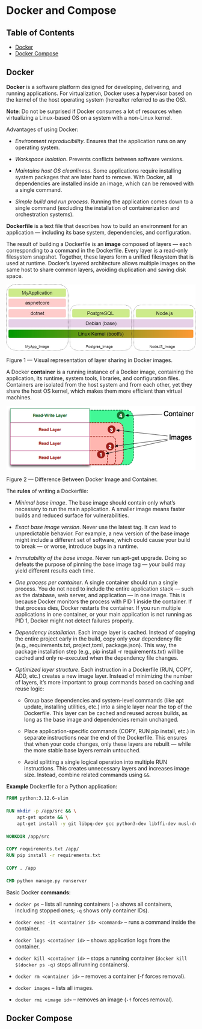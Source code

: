 # Docker and Compose

## Table of Contents

- [Docker](#docker)
- [Docker Compose](#docker-compose)

## Docker

**Docker** is a software platform designed for developing, delivering, and running applications. 
For virtualization, Docker uses a hypervisor based on the kernel of the host operating system (hereafter referred to as the OS).

**Note**: Do not be surprised if Docker consumes a lot of resources when virtualizing a Linux-based OS on a system with a non-Linux kernel.

Advantages of using Docker:

- _Environment reproducibility_. Ensures that the application runs on any operating system.

- _Workspace isolation_. Prevents conflicts between software versions.

- _Maintains host OS cleanliness_. Some applications require installing system packages that are later hard to remove. 
With Docker, all dependencies are installed inside an image, which can be removed with a single command.

- _Simple build and run process_. Running the application comes down to a single command 
(excluding the installation of containerization and orchestration systems).

**Dockerfile** is a text file that describes how to build an environment for an application — 
including its base system, dependencies, and configuration.

The result of building a Dockerfile is an **image** composed of layers — each corresponding to a command in the Dockerfile. 
Every layer is a read-only filesystem snapshot. Together, these layers form a unified filesystem that is used at runtime. 
Docker’s layered architecture allows multiple images on the same host to share common layers, 
avoiding duplication and saving disk space.

![Docker Image Layers](https://github.com/davyddd/wiki/blob/main/media/docker/docker-image-layers.jpg)

Figure 1 — Visual representation of layer sharing in Docker images.

A Docker **container** is a running instance of a Docker image, containing the application, its runtime, system tools, 
libraries, and configuration files. Containers are isolated from the host system and from each other, 
yet they share the host OS kernel, which makes them more efficient than virtual machines.

![Docker Image Layers](https://github.com/davyddd/wiki/blob/main/media/docker/difference-docker-image-and-container.png)

Figure 2 — Difference Between Docker Image and Container.

The **rules** of writing a Dockerfile:

- _Minimal base image_. The base image should contain only what’s necessary to run the main application. 
A smaller image means faster builds and reduced surface for vulnerabilities.

- _Exact base image version_. Never use the latest tag. It can lead to unpredictable behavior. For example, a new version of the base image might include a different set of software, which could cause your build to break — or worse, introduce bugs in a runtime.

- _Immutability of the base image_. Never run apt-get upgrade. Doing so defeats the purpose of pinning the base image tag — your build may yield different results each time.

- _One process per container_. A single container should run a single process. You do not need to include the entire application stack — such as the database, web server, and application — in one image. This is because Docker monitors the process with PID 1 inside the container. If that process dies, Docker restarts the container. If you run multiple applications in one container, or your main application is not running as PID 1, Docker might not detect failures properly.

- _Dependency installation_. Each image layer is cached. Instead of copying the entire project early in the build, copy only your dependency file (e.g., requirements.txt, project,toml, package.json). This way, the package installation step (e.g., pip install -r requirements.txt) will be cached and only re-executed when the dependency file changes.

- _Optimized layer structure_. Each instruction in a Dockerfile (RUN, COPY, ADD, etc.) creates a new image layer. 
Instead of minimizing the number of layers, it’s more important to group commands based on caching and reuse logic:

  - Group base dependencies and system-level commands (like apt update, installing utilities, etc.) into a single layer near the top of the Dockerfile.
  This layer can be cached and reused across builds, as long as the base image and dependencies remain unchanged.

  - Place application-specific commands (COPY, RUN pip install, etc.) in separate instructions near the end of the Dockerfile. 
  This ensures that when your code changes, only these layers are rebuilt — while the more stable base layers remain untouched.

  - Avoid splitting a single logical operation into multiple RUN instructions. 
  This creates unnecessary layers and increases image size. Instead, combine related commands using `&&`.

**Example** Dockerfile for a Python application:

```dockerfile
FROM python:3.12.6-slim

RUN mkdir -p /app/src && \
    apt-get update && \
    apt-get install -y git libpq-dev gcc python3-dev libffi-dev musl-dev make libevent-dev

WORKDIR /app/src

COPY requirements.txt /app/
RUN pip install -r requirements.txt

COPY . /app

CMD python manage.py runserver
```

Basic Docker **commands**:

- `docker ps` – lists all running containers (`-a` shows all containers, including stopped ones; `-q` shows only container IDs).

- `docker exec -it <container id> <command>` – runs a command inside the container.

- `docker logs <container id>` – shows application logs from the container.

- `docker kill <container id>` – stops a running container (`docker kill $(docker ps -q)` stops all running containers).

- `docker rm <container id>` – removes a container (-f forces removal).

- `docker images` – lists all images.

- `docker rmi <image id>` – removes an image (`-f` forces removal).

## Docker Compose
